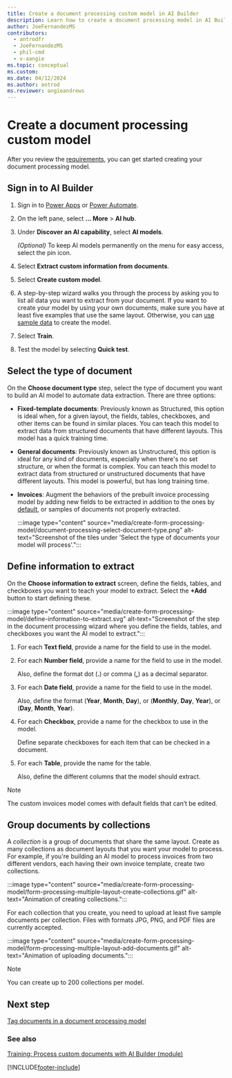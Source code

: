 ```yaml
---
title: Create a document processing custom model in AI Builder
description: Learn how to create a document processing model in AI Builder.
author: JoeFernandezMS
contributors:
  - antrodfr
  - JoeFernandezMS
  - phil-cmd
  - v-aangie
ms.topic: conceptual
ms.custom: 
ms.date: 04/12/2024
ms.author: antrod
ms.reviewer: angieandrews
---
```


# Create a document processing custom model

After you review the [requirements](form-processing-model-requirements.md), you can get started creating your document processing model.

## Sign in to AI Builder

1. Sign in to [Power Apps](https://make.powerapps.com/) or [Power Automate](https://make.powerautomate.com).
1. On the left pane, select **... More** > **AI hub**.
1. Under **Discover an AI capability**, select **AI models**.

    *(Optional)* To keep AI models permanently on the menu for easy access, select the pin icon.

1. Select **Extract custom information from documents**.
1. Select **Create custom model**.
1. A step-by-step wizard walks you through the process by asking you to list all data you want to extract from your document. If you want to create your model by using your own documents, make sure you have at least five examples that use the same layout. Otherwise, you can [use sample data](form-processing-sample-data.md) to create the model.
1. Select **Train**.
1. Test the model by selecting **Quick test**.

## Select the type of document

On the **Choose document type** step, select the type of document you want to build an AI model to automate data extraction. There are three options:

- **Fixed-template documents**: Previously known as Structured, this option is ideal when, for a given layout, the fields, tables, checkboxes, and other items can be found in similar places. You can teach this model to extract data from structured documents that have different layouts. This model has a quick training time.
- **General documents**: Previously known as Unstructured, this option is ideal for any kind of documents, especially when there's no set structure, or when the format is complex. You can teach this model to extract data from structured or unstructured documents that have different layouts. This model is powerful, but has long training time.
- **Invoices**: Augment the behaviors of the prebuilt invoice processing model by adding new fields to be extracted in addition to the ones by [default](prebuilt-invoice-processing.md#model-output), or samples of documents not properly extracted.

    :::image type="content" source="media/create-form-processing-model/document-processing-select-document-type.png" alt-text="Screenshot of the tiles under 'Select the type of documents your model will process'.":::

## Define information to extract

On the **Choose information to extract** screen, define the fields, tables, and checkboxes you want to teach your model to extract. Select the **+Add** button to start defining these.

:::image type="content" source="media/create-form-processing-model/define-information-to-extract.svg" alt-text="Screenshot of the step in the document processing wizard where you define the fields, tables, and checkboxes you want the AI model to extract.":::

1. For each **Text field**, provide a name for the field to use in the model.

1. For each **Number field**, provide a name for the field to use in the model.

    Also, define the format dot (**.**) or comma (**,**) as a decimal separator.

1. For each **Date field**, provide a name for the field to use in the model.

    Also, define the format (**Year**, **Month**, **Day**), or (**Monthly**, **Day**, **Year**), or (**Day**, **Month**, **Year**).

1. For each **Checkbox**, provide a name for the checkbox to use in the model.

    Define separate checkboxes for each item that can be checked in a document.

1. For each **Table**, provide the name for the table.

    Also, define the different columns that the model should extract.

 > [!NOTE]
 > The custom invoices model comes with default fields that can’t be edited.

## Group documents by collections

A *collection* is a group of documents that share the same layout. Create as many collections as document layouts that you want your model to process. For example, if you're building an AI model to process invoices from two different vendors, each having their own invoice template, create two collections.

:::image type="content" source="media/create-form-processing-model/form-processing-multiple-layout-create-collections.gif" alt-text="Animation of creating collections.":::

For each collection that you create, you need to upload at least five sample documents per collection. Files with formats JPG, PNG, and PDF files are currently accepted.

:::image type="content" source="media/create-form-processing-model/form-processing-multiple-layout-add-documents.gif" alt-text="Animation of uploading documents.":::

 > [!NOTE]
 > You can create up to 200 collections per model.

## Next step

[Tag documents in a document processing model](tag-form-processing-model.md)

### See also

[Training: Process custom documents with AI Builder (module)](/training/modules/get-started-with-form-processing/)

[!INCLUDE[footer-include](includes/footer-banner.md)]
